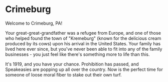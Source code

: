 Crimeburg
=========

Welcome to Crimeburg, PA!

Your great-great-grandfather was a refugee from Europe, and one of those who helped found the town of "Kremeburg" (known for the delicious cream produced by its cows) upon his arrival in the United States. Your family has lived here ever since, but you've never been able to fit into any of the family businesses - you just feel like there's something more to life than this.

It's 1919, and you have your chance. Prohibition has passed, and Speakeasies are popping up all over the country. Now is the perfect time for someone of loose moral fiber to stake out their own turf.
